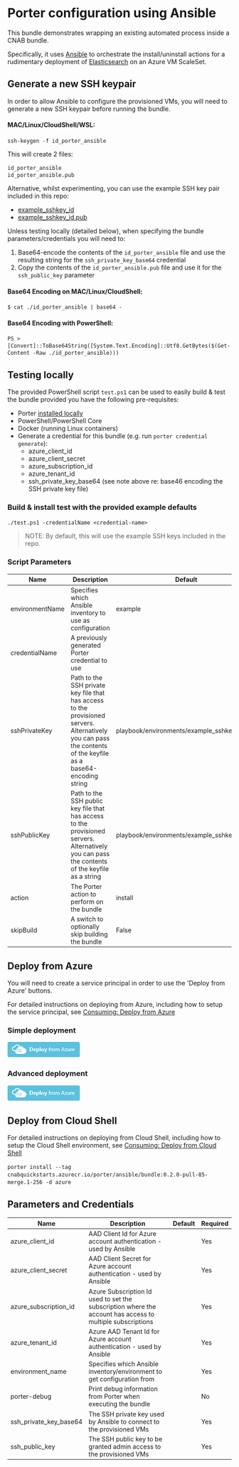 # Porter configuration using Ansible

This bundle demonstrates wrapping an existing automated process inside a CNAB bundle.

Specifically, it uses [Ansible](https://docs.ansible.com/ansible/latest/index.html) to orchestrate the install/uninstall actions for a rudimentary deployment of [Elasticsearch](https://www.elastic.co/elasticsearch) on an Azure VM ScaleSet.

## Generate a new SSH keypair
In order to allow Ansible to configure the provisioned VMs, you will need to generate a new SSH keypair before running the bundle.

#### MAC/Linux/CloudShell/WSL:
```
ssh-keygen -f id_porter_ansible
```

This will create 2 files:
```
id_porter_ansible
id_porter_ansible.pub
```

Alternative, whilst experimenting, you can use the example SSH key pair included in this repo:
* [example_sshkey_id](./playbook/environments/example_sshkey_id)
* [example_sshkey_id.pub](./playbook/environments/example_sshkey_id.pub)

Unless testing locally (detailed below), when specifying the bundle parameters/credentials you will need to:

1. Base64-encode the contents of the `id_porter_ansible` file and use the resulting string for the `ssh_private_key_base64` credential
1. Copy the contents of the `id_porter_ansible.pub` file and use it for the `ssh_public_key` parameter

#### Base64 Encoding on MAC/Linux/CloudShell:
```
$ cat ./id_porter_ansible | base64 -
```

#### Base64 Encoding with PowerShell:
```
PS > [Convert]::ToBase64String([System.Text.Encoding]::Utf8.GetBytes($(Get-Content -Raw ./id_porter_ansible)))
```

## Testing locally

The provided PowerShell script `test.ps1` can be used to easily build & test the bundle provided you have the following pre-requisites:

* Porter [installed locally](https://porter.sh/install/)
* PowerShell/PowerShell Core
* Docker (running Linux containers)
* Generate a credential for this bundle (e.g. run `porter credential generate`):
    * azure_client_id
    * azure_client_secret
    * azure_subscription_id
    * azure_tenant_id
    * ssh_private_key_base64 (see note above re: base46 encoding the SSH private key file)

### Build & install test with the provided example defaults
```
./test.ps1 -credentialName <credential-name>
```

>NOTE: By default, this will use the example SSH keys included in the repo.

### Script Parameters
| Name | Description | Default |
| --- | --- | --- |
environmentName | Specifies which Ansible inventory to use as configuration | example
credentialName | A previously generated Porter credential to use |  |
sshPrivateKey | Path to the SSH private key file that has access to the provisioned servers.  Alternatively you can pass the contents of the keyfile as a base64-encoding string | playbook/environments/example_sshkey_id
sshPublicKey | Path to the SSH public key file that has access to the provisioned servers.  Alternatively you can pass the contents of the keyfile as a string | playbook/environments/example_sshkey_id.pub
action | The Porter action to perform on the bundle | install |
skipBuild | A switch to optionally skip building the bundle | False


## Deploy from Azure


You will need to create a service principal in order to use the 'Deploy from Azure' buttons.


For detailed instructions on deploying from Azure, including how to setup the service principal, see [Consuming: Deploy from Azure](../../docs/consuming.md#deploy-from-azure)

### Simple deployment


<a href="https://portal.azure.com/#create/Microsoft.Template/uri/https%3A%2F%2Fraw.githubusercontent.com%2FAzure%2Fazure-cnab-quickstarts%2Fporter-ansible%2Fporter%2Fansible%2Fazuredeploy-simple.json" target="_blank"><img src="https://raw.githubusercontent.com/endjin/CNAB.Quickstarts/master/images/Deploy-from-Azure.png"/></a>

### Advanced deployment


<a href="https://portal.azure.com/#create/Microsoft.Template/uri/https%3A%2F%2Fraw.githubusercontent.com%2FAzure%2Fazure-cnab-quickstarts%2Fporter-ansible%2Fporter%2Fansible%2Fazuredeploy-advanced.json" target="_blank"><img src="https://raw.githubusercontent.com/endjin/CNAB.Quickstarts/master/images/Deploy-from-Azure.png"/></a>


## Deploy from Cloud Shell


For detailed instructions on deploying from Cloud Shell, including how to setup the Cloud Shell environment, see [Consuming: Deploy from Cloud Shell](../../docs/consuming.md#deploy-from-cloud-shell)


```porter install --tag cnabquickstarts.azurecr.io/porter/ansible/bundle:0.2.0-pull-85-merge.1-256 -d azure```


## Parameters and Credentials

 | Name | Description | Default | Required | 
 | --- | --- | --- | --- | 
 | azure_client_id | AAD Client Id for Azure account authentication - used by Ansible |  | Yes
azure_client_secret | AAD Client Secret for Azure account authentication - used by Ansible |  | Yes
azure_subscription_id | Azure Subscription Id used to set the subscription where the account has access to multiple subscriptions |  | Yes
azure_tenant_id | Azure AAD Tenant Id for Azure account authentication - used by Ansible |  | Yes
environment_name | Specifies which Ansible inventory/environment to get configuration from |  | Yes
porter-debug | Print debug information from Porter when executing the bundle |  | No
ssh_private_key_base64 | The SSH private key used by Ansible to connect to the provisioned VMs |  | Yes
ssh_public_key | The SSH public key to be granted admin access to the provisioned VMs |  | Yes | 
